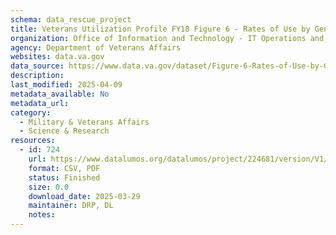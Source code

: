 ```yaml
---
schema: data_rescue_project 
title: Veterans Utilization Profile FY18 Figure 6 - Rates of Use by Gender within Age Group, FY2018
organization: Office of Information and Technology - IT Operations and Services (ITOPS)
agency: Department of Veterans Affairs
websites: data.va.gov
data_source: https://www.data.va.gov/dataset/Figure-6-Rates-of-Use-by-Gender-within-Age-Group-F/fd2x-er3n
description: 
last_modified: 2025-04-09
metadata_available: No
metadata_url: 
category:
  - Military & Veterans Affairs 
  - Science & Research 
resources:
  - id: 724
    url: https://www.datalumos.org/datalumos/project/224681/version/V1/view
    format: CSV, PDF
    status: Finished
    size: 0.0
    download_date: 2025-03-29
    maintainer: DRP, DL
    notes: 
---
```

